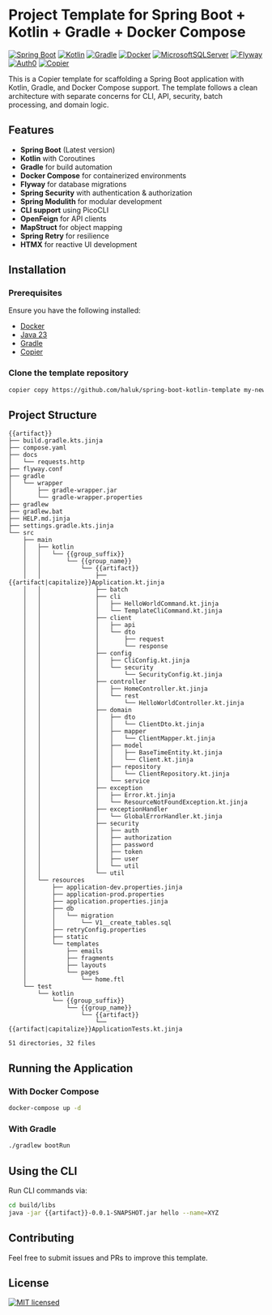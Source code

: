 # Project Template for Spring Boot + Kotlin + Gradle + Docker Compose
[![Spring Boot](https://img.shields.io/badge/Spring%20Boot-6DB33F?logo=springboot&logoColor=white)](#)
[![Kotlin](https://img.shields.io/badge/Kotlin-%237F52FF.svg?logo=kotlin&logoColor=white)](#)
[![Gradle](https://img.shields.io/badge/Gradle-02303A.svg?style=flat-square&logo=Gradle&logoColor=white)](#)
[![Docker](https://img.shields.io/badge/Docker-2496ED?logo=docker&logoColor=white)](#)
[![MicrosoftSQLServer](https://img.shields.io/badge/Microsoft%20SQL%20Server-CC2927?logo=microsoft%20sql%20server&logoColor=white)](#)
[![Flyway](https://img.shields.io/badge/Flyway-red?logo=flyway&logoColor=white)](#)
[![Auth0](https://img.shields.io/badge/Auth0-%23333333?logo=auth0&logoColor=white)](#)
[![Copier](https://img.shields.io/endpoint?url=https://raw.githubusercontent.com/copier-org/copier/master/img/badge/badge-grayscale-inverted-border-orange.json)](https://github.com/copier-org/copier)

This is a Copier template for scaffolding a Spring Boot application with Kotlin, Gradle, and Docker Compose support. The template follows a clean architecture with separate concerns for CLI, API, security, batch processing, and domain logic.

## Features

- **Spring Boot** (Latest version)
- **Kotlin** with Coroutines
- **Gradle** for build automation
- **Docker Compose** for containerized environments
- **Flyway** for database migrations
- **Spring Security** with authentication & authorization
- **Spring Modulith** for modular development
- **CLI support** using PicoCLI
- **OpenFeign** for API clients
- **MapStruct** for object mapping
- **Spring Retry** for resilience
- **HTMX** for reactive UI development

## Installation

### Prerequisites

Ensure you have the following installed:

- [Docker](https://www.docker.com/get-started)
- [Java 23](https://jdk.java.net/23/)
- [Gradle](https://gradle.org/install/)
- [Copier](https://copier.readthedocs.io/en/latest/)

### Clone the template repository

```sh
copier copy https://github.com/haluk/spring-boot-kotlin-template my-new-project
```

## Project Structure

```
{{artifact}}
├── build.gradle.kts.jinja
├── compose.yaml
├── docs
│   └── requests.http
├── flyway.conf
├── gradle
│   └── wrapper
│       ├── gradle-wrapper.jar
│       └── gradle-wrapper.properties
├── gradlew
├── gradlew.bat
├── HELP.md.jinja
├── settings.gradle.kts.jinja
└── src
    ├── main
    │   ├── kotlin
    │   │   └── {{group_suffix}}
    │   │       └── {{group_name}}
    │   │           └── {{artifact}}
    │   │               ├── {{artifact|capitalize}}Application.kt.jinja
    │   │               ├── batch
    │   │               ├── cli
    │   │               │   ├── HelloWorldCommand.kt.jinja
    │   │               │   └── TemplateCliCommand.kt.jinja
    │   │               ├── client
    │   │               │   ├── api
    │   │               │   └── dto
    │   │               │       ├── request
    │   │               │       └── response
    │   │               ├── config
    │   │               │   ├── CliConfig.kt.jinja
    │   │               │   └── security
    │   │               │       └── SecurityConfig.kt.jinja
    │   │               ├── controller
    │   │               │   ├── HomeController.kt.jinja
    │   │               │   └── rest
    │   │               │       └── HelloWorldController.kt.jinja
    │   │               ├── domain
    │   │               │   ├── dto
    │   │               │   │   └── ClientDto.kt.jinja
    │   │               │   ├── mapper
    │   │               │   │   └── ClientMapper.kt.jinja
    │   │               │   ├── model
    │   │               │   │   ├── BaseTimeEntity.kt.jinja
    │   │               │   │   └── Client.kt.jinja
    │   │               │   ├── repository
    │   │               │   │   └── ClientRepository.kt.jinja
    │   │               │   └── service
    │   │               ├── exception
    │   │               │   ├── Error.kt.jinja
    │   │               │   └── ResourceNotFoundException.kt.jinja
    │   │               ├── exceptionHandler
    │   │               │   └── GlobalErrorHandler.kt.jinja
    │   │               ├── security
    │   │               │   ├── auth
    │   │               │   ├── authorization
    │   │               │   ├── password
    │   │               │   ├── token
    │   │               │   ├── user
    │   │               │   └── util
    │   │               └── util
    │   └── resources
    │       ├── application-dev.properties.jinja
    │       ├── application-prod.properties
    │       ├── application.properties.jinja
    │       ├── db
    │       │   └── migration
    │       │       └── V1__create_tables.sql
    │       ├── retryConfig.properties
    │       ├── static
    │       └── templates
    │           ├── emails
    │           ├── fragments
    │           ├── layouts
    │           └── pages
    │               └── home.ftl
    └── test
        └── kotlin
            └── {{group_suffix}}
                └── {{group_name}}
                    └── {{artifact}}
                        └── {{artifact|capitalize}}ApplicationTests.kt.jinja

51 directories, 32 files
```

## Running the Application

### With Docker Compose

```sh
docker-compose up -d
```

### With Gradle

```sh
./gradlew bootRun
```

## Using the CLI

Run CLI commands via:

```sh
cd build/libs
java -jar {{artifact}}-0.0.1-SNAPSHOT.jar hello --name=XYZ
```

## Contributing

Feel free to submit issues and PRs to improve this template.

## License

[![MIT licensed](https://img.shields.io/badge/license-MIT-blue.svg)](LICENSE)
